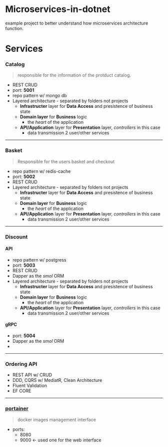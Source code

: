# Microservices-in-dotnet

example project to better understand how microservices architecture function.


# Services

### Catalog

> responsible for the information of the protduct catalog.

- REST CRUD 
- port: **5001**
- repo pattern w/ mongo db
- Layered architecture - separated by folders not projects
    - **Infrastructer** layer for **Data Access** and presistence of business state
    - **Domain layer** for **Business** logic
        - the *heart* of the application
    - **API/Application** layer for **Presentation** layer, *controllers* in this case
        - data transmission 2 user/other services


----

### Basket

> Responsible for the users basket and checkout

- repo pattern w/ redis-cache
- port: **5002**
- REST CRUD
- Layered architecture - separated by folders not projects
    - **Infrastructer** layer for **Data Access** and presistence of business state
    - **Domain layer** for **Business** logic
        - the *heart* of the application
    - **API/Application** layer for **Presentation** layer, *controllers* in this case
        - data transmission 2 user/other services


----

### Discount

#### API
> 

- repo pattern w/ postgress
- port: **5003**
- REST CRUD
- Dapper as the *smol* ORM
- Layered architecture - separated by folders not projects
    - **Infrastructer** layer for **Data Access** and presistence of business state
    - **Domain layer** for **Business** logic
        - the *heart* of the application
    - **API/Application** layer for **Presentation** layer, *controllers* in this case
        - data transmission 2 user/other services

#### gRPC

- port: **5004**
- Dapper as the *smol* ORM
- 

---

### Ordering API

- REST API w/ CRUD
- DDD, CQRS w/ MediatR, Clean Architecture
- Fluent Validation 
- EF CORE 


----

### [portainer](https://docs.portainer.io/start/intro)

> docker images management interface
- ports:
    - 8080
    - 9000 <- used one for the web interface